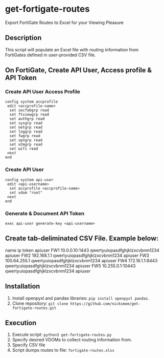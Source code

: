# get-fortigate-routes
Export FortiGate Routes to Excel for your Viewing Pleasure

## Description
This script will populate an Excel file with routing information from FortiGates defined in user-provided CSV file.

## On FortiGate, Create API User, Access profile & API Token
### Create API User Access Profile
```
config system accprofile
 edit <accprofile-name>
  set secfabgrp read
  set ftviewgrp read
  set authgrp read
  set sysgrp read
  set netgrp read
  set loggrp read
  set fwgrp read
  set vpngrp read
  set utmgrp read
  set wifi read
 next
end
```

### Create API User
```
config system api-user
 edit <api-username>
  set accprofile <accprofile-name>
  set vdom "root"
 next
end
```

### Generate & Document API Token
```
exec api-user generate-key <api-username>
```

## Create tab-deliminated CSV File. Example below:
name	ip	token	apiuser
FW1	10.0.0.10:1443	qwertyuiopasdfghjklzxcvbnm1234	apiuser
FW2	192.168.1.1	qwertyuiopasdfghjklzxcvbnm1234	apiuser
FW3	100.64.255.1	qwertyuiopasdfghjklzxcvbnm1234	apiuser
FW4	172.16.1.1:8443	qwertyuiopasdfghjklzxcvbnm1234	apiuser
FW5	10.255.0.1:10443	qwertyuiopasdfghjklzxcvbnm1234	apiuser

## Installation
1. Install openpyxl and pandas libraries: `pip install openpyxl pandas`.
2. Clone repository: `git clone https://github.com/nicksmom/get-fortigate-routes.git`

## Execution
1. Execute script: `python3 get-fortigate-routes.py`
2. Specify desired VDOMs to collect routing information from.
3. Specify CSV file
4. Script dumps routes to file: `fortigate-routes.xlsx`
